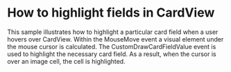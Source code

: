 # How to highlight fields in CardView


<p>This sample illustrates how to highlight a particular card field when a user hovers over CardView. Within the MouseMove event a visual element under the mouse cursor is calculated. The CustomDrawCardFieldValue event is used to highlight the necessary card field. As a result, when the cursor is over an image cell, the cell is highlighted.</p>

<br/>


